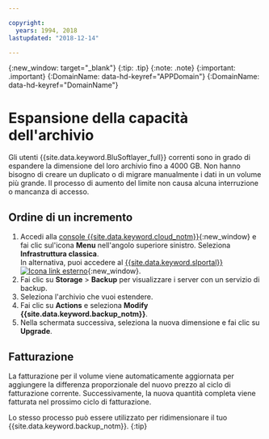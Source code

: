 ```yaml
---

copyright:
  years: 1994, 2018
lastupdated: "2018-12-14"

---
```

{:new_window: target="_blank"}
{:tip: .tip}
{:note: .note}
{:important: .important}
{:DomainName: data-hd-keyref="APPDomain"}
{:DomainName: data-hd-keyref="DomainName"}


# Espansione della capacità dell'archivio

Gli utenti {{site.data.keyword.BluSoftlayer_full}} correnti sono in grado di espandere la dimensione del loro archivio fino a 4000 GB. Non hanno bisogno di creare un duplicato o di migrare manualmente i dati in un volume più grande. Il processo di aumento del limite non causa alcuna interruzione o mancanza di accesso.

## Ordine di un incremento

1. Accedi alla [console {{site.data.keyword.cloud_notm}}](https://{DomainName}/catalog/){:new_window} e fai clic sul'icona **Menu** nell'angolo superiore sinistro. Seleziona **Infrastruttura classica**.<br/>
   In alternativa, puoi accedere al [{{site.data.keyword.slportal}} ![Icona link esterno](../../icons/launch-glyph.svg "Icona link esterno")](https://control.softlayer.com/){:new_window}.
2. Fai clic su **Storage** > **Backup** per visualizzare i server con un servizio di backup.
3. Seleziona l'archivio che vuoi estendere.
4. Fai clic su **Actions** e seleziona **Modify {{site.data.keyword.backup_notm}}**.
5. Nella schermata successiva, seleziona la nuova dimensione e fai clic su **Upgrade**.

## Fatturazione

La fatturazione per il volume viene automaticamente aggiornata per aggiungere la differenza proporzionale del nuovo prezzo al ciclo di fatturazione corrente. Successivamente, la nuova quantità completa viene fatturata nel prossimo ciclo di fatturazione.

Lo stesso processo può essere utilizzato per ridimensionare il tuo {{site.data.keyword.backup_notm}}.
{:tip}
